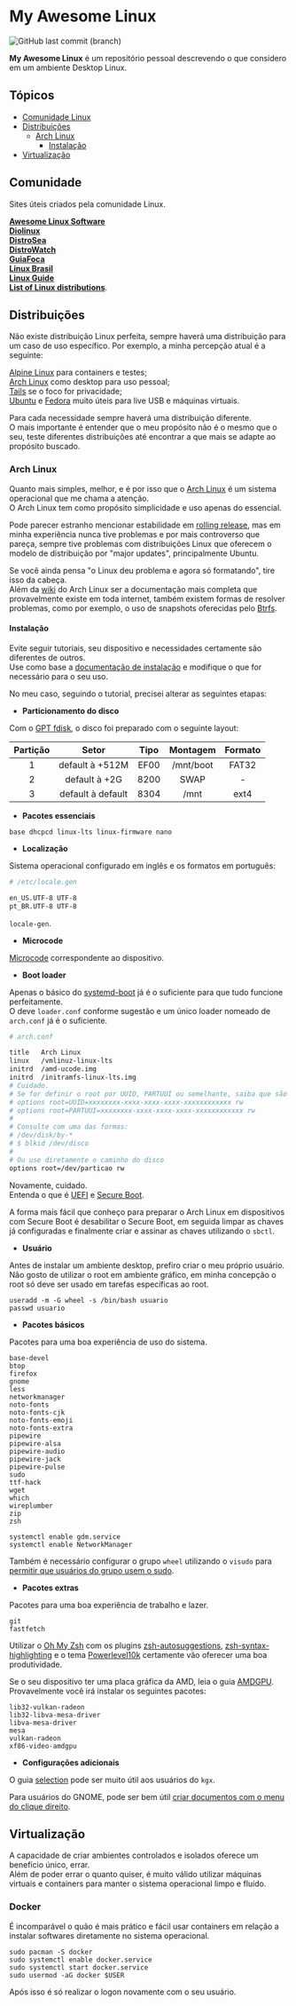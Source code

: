 # My Awesome Linux
![GitHub last commit (branch)](https://img.shields.io/github/last-commit/bsshenrique/my-awesome-linux/main)

**My Awesome Linux** é um repositório pessoal descrevendo o que considero em um ambiente Desktop Linux.  

## Tópicos
- [Comunidade Linux](#comunidade)
- [Distribuições](#distribuições)
  - [Arch Linux](#arch-linux)
    - [Instalação](#instalação)
- [Virtualização](#virtualização)

## Comunidade
Sites úteis criados pela comunidade Linux.

**[Awesome Linux Software](https://github.com/luong-komorebi/Awesome-Linux-Software)**  
**[Diolinux](https://diolinux.com.br/)**  
**[DistroSea](https://distrosea.com/)**  
**[DistroWatch](https://distrowatch.com)**  
**[GuiaFoca](https://www.guiafoca.org/)**  
**[Linux Brasil](https://www.reddit.com/r/linuxbrasil/)**  
**[Linux Guide](https://github.com/mikeroyal/Linux-Guide)**  
**[List of Linux distributions](https://en.wikipedia.org/wiki/List_of_Linux_distributions)**.

## Distribuições
Não existe distribuição Linux perfeita, sempre haverá uma distribuição para um caso de uso específico. Por exemplo, a minha percepção atual é a seguinte:

[Alpine Linux](https://www.alpinelinux.org/) para containers e testes;  
[Arch Linux](https://archlinux.org/) como desktop para uso pessoal;  
[Tails](https://tails.net/) se o foco for privacidade;  
[Ubuntu](https://ubuntu.com/) e [Fedora](https://fedoraproject.org/) muito úteis para live USB e máquinas virtuais.

Para cada necessidade sempre haverá uma distribuição diferente.  
O mais importante é entender que o meu propósito não é o mesmo que o seu, teste diferentes distribuições até encontrar a que mais se adapte ao propósito buscado.  

### Arch Linux
Quanto mais simples, melhor, e é por isso que o [Arch Linux](https://wiki.archlinux.org/title/Arch_Linux) é um sistema operacional que me chama a atenção.  
O Arch Linux tem como propósito simplicidade e uso apenas do essencial.

Pode parecer estranho mencionar estabilidade em [rolling release](https://wiki.archlinux.org/title/system_maintenance#Partial_upgrades_are_unsupported), mas em minha experiência nunca tive problemas e por mais controverso que pareça, sempre tive problemas com distribuições Linux que oferecem o modelo de distribuição por "major updates", principalmente Ubuntu.  


Se você ainda pensa "o Linux deu problema e agora só formatando", tire isso da cabeça.  
Além da [wiki](https://wiki.archlinux.org) do Arch Linux ser a documentação mais completa que provavelmente existe em toda internet, também existem formas de resolver problemas, como por exemplo, o uso de snapshots oferecidas pelo [Btrfs](https://wiki.archlinux.org/title/btrfs).

#### Instalação
Evite seguir tutoriais, seu dispositivo e necessidades certamente são diferentes de outros.  
Use como base a [documentação de instalação](https://wiki.archlinux.org/title/installation_guide) e modifique o que for necessário para o seu uso.  

No meu caso, seguindo o tutorial, precisei alterar as seguintes etapas:  

- **Particionamento do disco**

Com o [GPT fdisk](https://wiki.archlinux.org/title/GPT_fdisk), o disco foi preparado com o seguinte layout:

| Partição | Setor              | Tipo | Montagem  | Formato |
| :------: | :----------------: | :--: | :-------: | :-----: |
| 1        | default à +512M    | EF00 | /mnt/boot | FAT32   |
| 2        | default à +2G      | 8200 | SWAP      | -       |
| 3        | default à default  | 8304 | /mnt      | ext4    |

- **Pacotes essenciais**

`base dhcpcd linux-lts linux-firmware nano`

- **Localização**

Sistema operacional configurado em inglês e os formatos em português:

```bash
# /etc/locale.gen

en_US.UTF-8 UTF-8
pt_BR.UTF-8 UTF-8
```

`locale-gen`.

- **Microcode**

[Microcode](https://wiki.archlinux.org/title/Microcode) correspondente ao dispositivo.

- **Boot loader**

Apenas o  básico do [systemd-boot](https://wiki.archlinux.org/title/Systemd-boot) já é o suficiente para que tudo funcione perfeitamente.  
O deve `loader.conf` conforme sugestão e um único loader nomeado de `arch.conf` já é o suficiente.

```bash
# arch.conf

title   Arch Linux
linux   /vmlinuz-linux-lts
initrd  /amd-ucode.img
initrd  /initramfs-linux-lts.img
# Cuidado.
# Se for definir o root por UUID, PARTUUI ou semelhante, saiba que são coisas diferentes.
# options root=UUID=xxxxxxxx-xxxx-xxxx-xxxx-xxxxxxxxxxxx rw
# options root=PARTUUI=xxxxxxxx-xxxx-xxxx-xxxx-xxxxxxxxxxxx rw
#
# Consulte com uma das formas:
# /dev/disk/by-*
# $ blkid /dev/disco
#
# Ou use diretamente o caminho do disco
options root=/dev/particao rw
```

Novamente, cuidado.  
Entenda o que é [UEFI](https://wiki.archlinux.org/title/Unified_Extensible_Firmware_Interface) e [Secure Boot](https://wiki.archlinux.org/title/Unified_Extensible_Firmware_Interface/Secure_Boot).  

A forma mais fácil que conheço para preparar o Arch Linux em dispositivos com Secure Boot é desabilitar o Secure Boot, em seguida limpar as chaves já configuradas e finalmente criar e assinar as chaves utilizando o `sbctl`.

- **Usuário**

Antes de instalar um ambiente desktop, prefiro criar o meu próprio usuário.  
Não gosto de utilizar o root em ambiente gráfico, em minha concepção o root só deve ser usado em tarefas específicas ao root.  

`useradd -m -G wheel -s /bin/bash usuario`  
`passwd usuario`

- **Pacotes básicos**

Pacotes para uma boa experiência de uso do sistema.

```text
base-devel
btop
firefox
gnome
less
networkmanager
noto-fonts
noto-fonts-cjk
noto-fonts-emoji
noto-fonts-extra
pipewire
pipewire-alsa
pipewire-audio
pipewire-jack
pipewire-pulse
sudo
ttf-hack
wget
which
wireplumber
zip
zsh
```

`systemctl enable gdm.service`  
`systemctl enable NetworkManager`

Também é necessário configurar o grupo `wheel` utilizando o `visudo` para [permitir que usuários do grupo usem o sudo](https://wiki.archlinux.org/title/sudo#Example_entries).

- **Pacotes extras**

Pacotes para uma boa experiência de trabalho e lazer.

```text
git
fastfetch
```

Utilizar o [Oh My Zsh](https://github.com/ohmyzsh/ohmyzsh) com os plugins [zsh-autosuggestions](https://github.com/zsh-users/zsh-autosuggestions), [zsh-syntax-highlighting](https://github.com/zsh-users/zsh-syntax-highlighting) e o tema [Powerlevel10k](https://github.com/romkatv/powerlevel10k) certamente vão oferecer uma boa produtividade.

Se o seu dispositivo ter uma placa gráfica da AMD, leia o guia [AMDGPU](https://wiki.archlinux.org/title/AMDGPU).  
Provavelmente você irá instalar os seguintes pacotes:
```text
lib32-vulkan-radeon
lib32-libva-mesa-driver
libva-mesa-driver
mesa
vulkan-radeon
xf86-video-amdgpu
```

- **Configurações adicionais**

O guia [selection](https://wiki.archlinux.org/title/clipboard#Selections) pode ser muito útil aos usuários do `kgx`.

Para usuários do GNOME, pode ser bem útil [criar documentos com o menu do clique direito](https://wiki.archlinux.org/title/GNOME/Files#Create_a_new_document_from_the_right-click_menu).

## Virtualização
A capacidade de criar ambientes controlados e isolados oferece um benefício único, errar.  
Além de poder errar o quanto quiser, é muito válido utilizar máquinas virtuais e containers para manter o sistema operacional limpo e fluído.

### Docker
É incomparável o quão é mais prático e fácil usar containers em relação a instalar softwares diretamente no sistema operacional.

`sudo pacman -S docker`  
`sudo systemctl enable docker.service`  
`sudo systemctl start docker.service`  
`sudo usermod -aG docker $USER`

Após isso é só realizar o logon novamente com o seu usuário.





